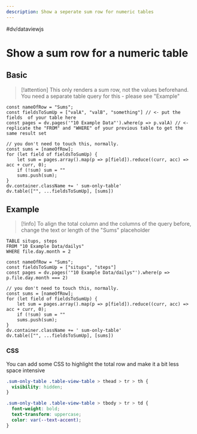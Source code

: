 ```yaml
---
description: Show a seperate sum row for numeric tables
---
```

#dv/dataviewjs 

# Show a sum row for a numeric table

## Basic 

> [!attention]
> This only renders a sum row, not the values beforehand. You need a separate table query for this - please see "Example"

```dataviewjs
const nameOfRow = "Sums";
const fieldsToSumUp = ["valA", "valB", "something"] // <- put the fields  of your table here
const pages = dv.pages('"10 Example Data"').where(p => p.valA) // <- replicate the "FROM" and "WHERE" of your previous table to get the same result set

// you don't need to touch this, normally.
const sums = [nameOfRow];
for (let field of fieldsToSumUp) {
	let sum = pages.array().map(p => p[field]).reduce((curr, acc) => acc + curr, 0);
	if (!sum) sum = ""
	sums.push(sum);
}
dv.container.className += ' sum-only-table'
dv.table(["", ...fieldsToSumUp], [sums])
```

## Example

> [!info] 
> To align the total column and the columns of the query before, change the text or length of the "Sums" placeholder

```dataview
TABLE situps, steps
FROM "10 Example Data/dailys"
WHERE file.day.month = 2
```

```dataviewjs
const nameOfRow = "Sums";
const fieldsToSumUp = ["situps", "steps"] 
const pages = dv.pages('"10 Example Data/dailys"').where(p => p.file.day.month === 2)

// you don't need to touch this, normally.
const sums = [nameOfRow];
for (let field of fieldsToSumUp) {
	let sum = pages.array().map(p => p[field]).reduce((curr, acc) => acc + curr, 0);
	if (!sum) sum = ""
	sums.push(sum);
}
dv.container.className += ' sum-only-table'
dv.table(["", ...fieldsToSumUp], [sums])
```

### CSS

You can add some CSS to highlight the total row and make it a bit less space intensive


```css
.sum-only-table .table-view-table > thead > tr > th {
  visibility: hidden;
}

.sum-only-table .table-view-table > tbody > tr > td {
  font-weight: bold;
  text-transform: uppercase;
  color: var(--text-accent);
}
```
